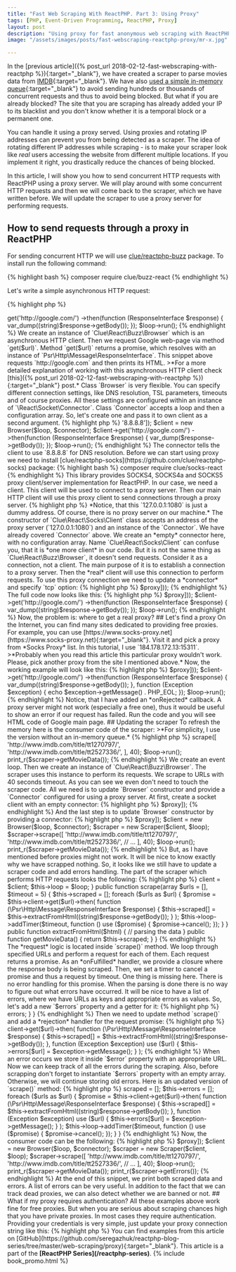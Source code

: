 ```yaml
---
title: "Fast Web Scraping With ReactPHP. Part 3: Using Proxy"
tags: [PHP, Event-Driven Programming, ReactPHP, Proxy]
layout: post
description: "Using proxy for fast anonymous web scraping with ReactPHP"
image: "/assets/images/posts/fast-webscraping-reactphp-proxy/mr-x.jpg"

---
```


In the [previous article]({% post_url 2018-02-12-fast-webscraping-with-reactphp %}){:target="_blank"}, we have created a scraper to parse movies data from [IMDB](http://www.imdb.com){:target="_blank"}. We have also [used a simple in-memory queue](2018-03-19-fast-webscraping-with-reactphp-limiting-requests){:target="_blank"} to avoid sending hundreds or thousands of concurrent requests and thus to avoid being blocked. But what if you are already blocked? The site that you are scraping has already added your IP to its blacklist and you don't know whether it is a temporal block or a permanent one. 

You can handle it using a proxy served. Using proxies and rotating IP addresses can prevent you from being detected as a scraper. The idea of rotating different IP addresses while scraping - is to make your scraper look like *real* users accessing the website from different multiple locations. If you implement it right, you drastically reduce the chances of being blocked.

In this article, I will show you how to send concurrent HTTP requests with ReactPHP using a proxy server. We will play around with some concurrent HTTP requests and then we will come back to the scraper, which we have written before. We will update the scraper to use a proxy server for performing requests.

## How to send requests through a proxy in ReactPHP

For sending concurrent HTTP we will use [clue/reactphp-buzz](https://github.com/clue/reactphp-buzz) package. To install run the following command:

{% highlight bash %}
composer require clue/buzz-react
{% endhighlight %}

Let's write a simple asynchronous HTTP request:

{% highlight php %}
<?php

use Clue\React\Buzz\Browser;
use Psr\Http\Message\ResponseInterface;

$loop = React\EventLoop\Factory::create();

$client = new Browser($loop);

$client->get('http://google.com/')
    ->then(function (ResponseInterface $response) {
        var_dump((string)$response->getBody());
    });

$loop->run();
{% endhighlight %}

We create an instance of `Clue\React\Buzz\Browser` which is an asynchronous HTTP client. Then we request Google web-page via method `get($url)`. Method `get($url)` returns a promise, which resolves with an instance of `Psr\Http\Message\ResponseInterface`. This snippet above requests `http://google.com` and then prints its HTML.

>*For a more detailed explanation of working with this asynchronous HTTP client check [this]({% post_url 2018-02-12-fast-webscraping-with-reactphp %}){:target="_blank"} post.*

Class `Browser` is very flexible. You can specify different connection settings, like DNS resolution, TSL parameters, timeouts and of course proxies. All these settings are configured within an instance of `\React\Socket\Connector`. Class `Connector` accepts a loop and then a configuration array. So, let's create one and pass it to own client as a second argument.

{% highlight php %}
<?php

use Clue\React\Buzz\Browser;
use Psr\Http\Message\ResponseInterface;

$loop = React\EventLoop\Factory::create();

$connector = new \React\Socket\Connector($loop, ['dns' => '8.8.8.8']);
$client = new Browser($loop, $connector);

$client->get('http://google.com/')
    ->then(function (ResponseInterface $response) {
        var_dump($response->getBody());
    });

$loop->run();
{% endhighlight %}

The connector tells the client to use `8.8.8.8` for DNS resolution. Before we can start using proxy we need to install [clue/reactphp-socks](https://github.com/clue/reactphp-socks) package:

{% highlight bash %}
composer require clue/socks-react
{% endhighlight %}

This library provides SOCKS4, SOCKS4a and SOCKS5 proxy client/server implementation for ReactPHP. In our case, we need a client. This client will be used to connect to a proxy server. Then our main HTTP client will use this proxy client to send connections through a proxy server.

{% highlight php %}
<?php

$client = new Clue\React\Socks\Client('127.0.0.1:1080', new Connector($loop));
{% endhighlight %}

>*Notice, that this `127.0.0.1:1080` is just a dummy address. Of course, there is no proxy server on our machine.*

The constructor of `Clue\React\Socks\Client` class accepts an address of the proxy server (`127.0.0.1:1080`) and an instance of the `Connector`. We have already covered `Connector` above. We create an *empty* connector here, with no configuration array. 

Name `Clue\React\Socks\Client` can confuse you, that it is *one more client* in our code. But it is not the same thing as `Clue\React\Buzz\Browser`, it doesn't send requests. Consider it as a connection, not a client. The main purpose of it is to establish a connection to a proxy server. Then the *real* client will use this connection to perform requests.

To use this proxy connection we need to update a *connector* and specify `tcp` option:

{% highlight php %}
<?php

$proxy = new Client('127.0.0.1:1080', new Connector($loop));
$client = new Browser($loop, new Connector($loop, ['tcp' => $proxy]));
{% endhighlight %}

The full code now looks like this:

{% highlight php %}
<?php

use Clue\React\Buzz\Browser;
use Psr\Http\Message\ResponseInterface;
use Clue\React\Socks\Client;
use React\Socket\Connector;

$loop = React\EventLoop\Factory::create();

$proxy = new Client('127.0.0.1:1080', new Connector($loop));
$client = new Browser($loop, new Connector($loop, ['tcp' => $proxy]));

$client->get('http://google.com/')
    ->then(function (ResponseInterface $response) {
        var_dump((string)$response->getBody());
    });

$loop->run();
{% endhighlight %}


Now, the problem is: where to get a real proxy? 

## Let's find a proxy

On the Internet, you can find many sites dedicated to providing free proxies. For example, you can use [https://www.socks-proxy.net](https://www.socks-proxy.net){:target="_blank"}. Visit it and pick a proxy from *Socks Proxy* list.

In this tutorial, I use `184.178.172.13:15311`.

>*Probably when you read this article this particular proxy wouldn't work. Please, pick another proxy from the site I mentioned above.*

Now, the working example will look like this:

{% highlight php %}
<?php

$proxy = new Client('184.178.172.13:15311', new Connector($loop));
$client = new Browser($loop, new Connector($loop, ['tcp' => $proxy]));

$client->get('http://google.com/')
    ->then(function (ResponseInterface $response) {
        var_dump((string)$response->getBody());
    }, function (Exception $exception) {
        echo $exception->getMessage() . PHP_EOL;
    });

$loop->run();
{% endhighlight %}

Notice, that I have added an *onRejected* callback. A proxy server might not work (especially a free one), thus it would be useful to show an error if our request has failed. Run the code and you will see HTML code of Google main page.

## Updating the scraper

To refresh the memory here is the consumer code of the scraper:

>*For simplicity, I use the version without an in-memory queue.*

{% highlight php %}
<?php 

$loop = React\EventLoop\Factory::create();
$client = new Browser($loop);

$scraper = new Scraper($client, $loop);
$scraper->scrape([
    'http://www.imdb.com/title/tt1270797/',
    'http://www.imdb.com/title/tt2527336/',
], 40);

$loop->run();
print_r($scraper->getMovieData());
{% endhighlight %}

We create an event loop. Then we create an instance of `Clue\React\Buzz\Browser`. The scraper uses this instance to perform its requests. We scrape to URLs with 40 seconds timeout. As you can see we even don't need to touch the scraper code. All we need is to update `Browser` constructor and provide a `Connector` configured for using a proxy server. At first, create a socket client with an empty connector:

{% highlight php %}
<?php

$proxy = new SocksClient('184.178.172.13:15311', new Connector($loop));
{% endhighlight %}

Then we need a new connector for `Browser` with a configured `tcp` option, where we provide our client:

{% highlight php %}
<?php

$connector = new Connector($loop, ['tcp' => $proxy]);
{% endhighlight %}

And the last step is to update `Browser` constructor by providing a connector:

{% highlight php %}
<?php

$client = new Browser($loop, $connector);
{% endhighlight %}

The updated *proxy version* looks the following:

{% highlight php %}
<?php

use Clue\React\Buzz\Browser;
use React\Socket\Connector;
use Clue\React\Socks\Client as SocksClient;

$loop = React\EventLoop\Factory::create();

$proxy = new SocksClient('184.178.172.13:15311', new Connector($loop));
$connector = new Connector($loop, ['tcp' => $proxy]);

$client = new Browser($loop, $connector);

$scraper = new Scraper($client, $loop);
$scraper->scrape([
    'http://www.imdb.com/title/tt1270797/',
    'http://www.imdb.com/title/tt2527336/',
    // ...
], 40);

$loop->run();
print_r($scraper->getMovieData());
{% endhighlight %}

But, as I have mentioned before proxies might not work. It will be nice to know exactly why we have scrapped nothing. So, it looks like we still have to update a scraper code and add errors handling. The part of the scraper which performs HTTP requests looks the following:

{% highlight php %}
<?php

class Scraper
{
    /**
     * @var Browser
     */
    private $client;

    /**
     * @var array
     */
    private $scraped = [];

    /**
     * @var LoopInterface
     */
    private $loop;

    public function __construct(Browser $client, LoopInterface $loop)
    {
        $this->client = $client;
        $this->loop = $loop;
    }

    public function scrape(array $urls = [], $timeout = 5)
    {
        $this->scraped = [];

        foreach ($urls as $url) {
            $promise = $this->client->get($url)->then(
                function (\Psr\Http\Message\ResponseInterface $response) {
                    $this->scraped[] = $this->extractFromHtml((string)$response->getBody());
                }
            );

            $this->loop->addTimer($timeout, function () use ($promise) {
                $promise->cancel();
            });
        }
    }

    public function extractFromHtml($html)
    {
        // parsing the data
    }

    public function getMovieData()
    {
        return $this->scraped;
    }
}
{% endhighlight %}

The *request* logic is located inside `scrape()` method. We loop through specified URLs and perform a request for each of them. Each request returns a promise. As an *onFulfilled* handler, we provide a closure where the response body is being scraped. Then, we set a timer to cancel a promise and thus a request by timeout. One thing is missing here. There is no error handling for this promise. When the parsing is done there is no way to figure out what errors have occurred. It will be nice to have a list of errors, where we have URLs as keys and appropriate errors as values.
So, let's add a new `$errors` property and a getter for it:

{% highlight php %}
<?php

class Scraper
{
    /**
     * @var Browser
     */
    private $client;

    /**
     * @var array
     */
    private $scraped = [];

    /**
     * @var array
     */
    private $errors = [];

    /**
     * @var LoopInterface
     */
    private $loop;

    // ...

    public function getErrors() 
    {
        return $this->errors;
    }
}    
{% endhighlight %}


Then we need to update method `scrape()` and add a *rejection* handler for the request promise:

{% highlight php %}
<?php

$promise = $this->client->get($url)->then(
    function (\Psr\Http\Message\ResponseInterface $response) {
        $this->scraped[] = $this->extractFromHtml((string)$response->getBody());
    },
    function (Exception $exception) use ($url) {
        $this->errors[$url] = $exception->getMessage();
    }
);
{% endhighlight %}

When an error occurs we store it inside `$error` property with an appropriate URL. Now we can keep track of all the errors during the scraping. Also, before scrapping don't forget to instantiate `$errors` property with an empty array. Otherwise, we will continue storing old errors. Here is an updated version of `scrape()` method:

{% highlight php %}
<?php

public function scrape(array $urls = [], $timeout = 5)
{
    $this->scraped = [];
    $this->errors = [];

    foreach ($urls as $url) {
        $promise = $this->client->get($url)->then(
            function (\Psr\Http\Message\ResponseInterface $response) {
                $this->scraped[] = $this->extractFromHtml((string)$response->getBody());
            },
            function (Exception $exception) use ($url) {
                $this->errors[$url] = $exception->getMessage();
            }
        );

        $this->loop->addTimer($timeout, function () use ($promise) {
            $promise->cancel();
        });
    }
}
{% endhighlight %}

Now, the consumer code can be the following:

{% highlight php %}
<?php

use Clue\React\Buzz\Browser;
use React\Socket\Connector;
use Clue\React\Socks\Client as SocksClient;

$loop = React\EventLoop\Factory::create();

$proxy = new SocksClient('184.178.172.13:15311', new Connector($loop));
$connector = new Connector($loop, ['tcp' => $proxy]);
$client = new Browser($loop, $connector);

$scraper = new Scraper($client, $loop);
$scraper->scrape([
    'http://www.imdb.com/title/tt1270797/',
    'http://www.imdb.com/title/tt2527336/',
    // ...
], 40);

$loop->run();
print_r($scraper->getMovieData());
print_r($scraper->getErrors());
{% endhighlight %}

At the end of this snippet, we print both scraped data and errors. A list of errors can be very useful. In addition to the fact that we can track dead proxies, we can also detect whether we are banned or not.

## What if my proxy requires authentication?

All these examples above work fine for free proxies. But when you are serious about scraping chances high that you have  private proxies. In most cases they require authentication. Providing your credentials is very simple, just update your proxy connection string like this:

{% highlight php %}
<?php

$proxy = new SocksClient('username:password@184.178.172.13:15311', new Connector($loop));
{% endhighlight %}

But keep in mind that if you credentials contain some special characters they should be encoded:

{% highlight php %}
<?php

$user = 'test';
$pass = 'p:s@w';
$connectionString = rawurlencode($user) . ':' . rawurlencode($pass) . '@184.178.172.13:15311';
$proxy = new SocksClient($connectionString, new Connector($loop));
{% endhighlight %}

<hr>

You can find examples from this article on [GitHub](https://github.com/seregazhuk/reactphp-blog-series/tree/master/web-scraping/proxy){:target="_blank"}.

This article is a part of the <strong>[ReactPHP Series](/reactphp-series)</strong>.

{% include book_promo.html %}
